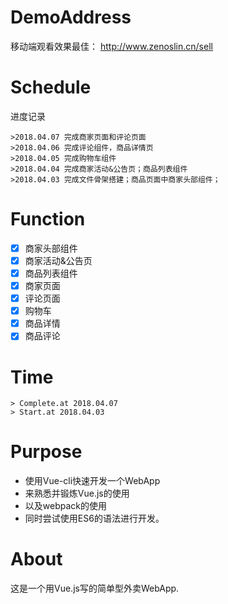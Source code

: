 # DemoAddress
移动端观看效果最佳：
http://www.zenoslin.cn/sell

# Schedule
进度记录
```
>2018.04.07 完成商家页面和评论页面
>2018.04.06 完成评论组件，商品详情页
>2018.04.05 完成购物车组件
>2018.04.04 完成商家活动&公告页；商品列表组件
>2018.04.03 完成文件骨架搭建；商品页面中商家头部组件；
```

# Function
- [x] 商家头部组件
- [x] 商家活动&公告页
- [x] 商品列表组件
- [x] 商家页面
- [x] 评论页面
- [x] 购物车
- [x] 商品详情
- [x] 商品评论

# Time
```
> Complete.at 2018.04.07
> Start.at 2018.04.03
```

# Purpose
- 使用Vue-cli快速开发一个WebApp
- 来熟悉并锻炼Vue.js的使用
- 以及webpack的使用
- 同时尝试使用ES6的语法进行开发。

# About
这是一个用Vue.js写的简单型外卖WebApp.
